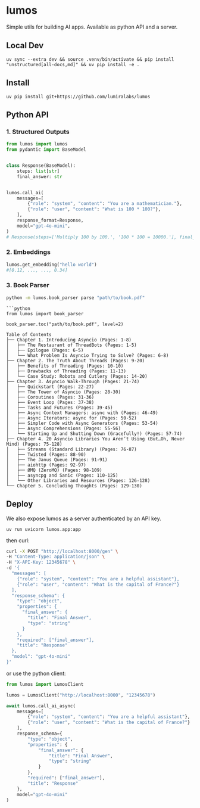 # lumos
Simple utils for building AI apps. Available as python API and a server.

## Local Dev
```
uv sync --extra dev && source .venv/bin/activate && pip install "unstructured[all-docs,md]" && uv pip install -e .
```

## Install
```
uv pip install git+https://github.com/lumiralabs/lumos
```


## Python API

### 1. Structured Outputs
```python
from lumos import lumos
from pydantic import BaseModel


class Response(BaseModel):
    steps: list[str]
    final_answer: str


lumos.call_ai(
    messages=[
        {"role": "system", "content": "You are a mathematician."},
        {"role": "user", "content": "What is 100 * 100?"},
    ],
    response_format=Response,
    model="gpt-4o-mini",
)
# Response(steps=['Multiply 100 by 100.', '100 * 100 = 10000.'], final_answer='10000')
```

### 2. Embeddings
```python
lumos.get_embedding("hello world")
#[0.12, ..., ..., 0.34]
```

### 3. Book Parser
```bash
python -m lumos.book_parser parse "path/to/book.pdf"
```
```
```python
from lumos import book_parser

book_parser.toc("path/to/book.pdf", level=2)
```
```
Table of Contents
├── Chapter 1. Introducing Asyncio (Pages: 1-8)
│   ├── The Restaurant of ThreadBots (Pages: 1-5)
│   ├── Epilogue (Pages: 6-5)
│   └── What Problem Is Asyncio Trying to Solve? (Pages: 6-8)
├── Chapter 2. The Truth About Threads (Pages: 9-20)
│   ├── Benefits of Threading (Pages: 10-10)
│   ├── Drawbacks of Threading (Pages: 11-13)
│   └── Case Study: Robots and Cutlery (Pages: 14-20)
├── Chapter 3. Asyncio Walk-Through (Pages: 21-74)
│   ├── Quickstart (Pages: 22-27)
│   ├── The Tower of Asyncio (Pages: 28-30)
│   ├── Coroutines (Pages: 31-36)
│   ├── Event Loop (Pages: 37-38)
│   ├── Tasks and Futures (Pages: 39-45)
│   ├── Async Context Managers: async with (Pages: 46-49)
│   ├── Async Iterators: async for (Pages: 50-52)
│   ├── Simpler Code with Async Generators (Pages: 53-54)
│   ├── Async Comprehensions (Pages: 55-56)
│   └── Starting Up and Shutting Down (Gracefully!) (Pages: 57-74)
├── Chapter 4. 20 Asyncio Libraries You Aren’t Using (But…Oh, Never Mind) (Pages: 75-128)
│   ├── Streams (Standard Library) (Pages: 76-87)
│   ├── Twisted (Pages: 88-90)
│   ├── The Janus Queue (Pages: 91-91)
│   ├── aiohttp (Pages: 92-97)
│   ├── ØMQ (ZeroMQ) (Pages: 98-109)
│   ├── asyncpg and Sanic (Pages: 110-125)
│   └── Other Libraries and Resources (Pages: 126-128)
└── Chapter 5. Concluding Thoughts (Pages: 129-130)
```


## Deploy 
We also expose lumos as a server authenticated by an API key.
```
uv run uvicorn lumos.app:app
```
then curl:
```bash
curl -X POST "http://localhost:8000/gen" \
-H "Content-Type: application/json" \
-H "X-API-Key: 12345678" \
-d '{
  "messages": [
    {"role": "system", "content": "You are a helpful assistant"},
    {"role": "user", "content": "What is the capital of France?"}
  ],
  "response_schema": {
    "type": "object",
    "properties": {
      "final_answer": {
        "title": "Final Answer",
        "type": "string"
      }
    },
    "required": ["final_answer"],
    "title": "Response"
  },
  "model": "gpt-4o-mini"
}'
```

or use the python client:
```python
from lumos import LumosClient

lumos = LumosClient("http://localhost:8000", "12345678")

await lumos.call_ai_async(
    messages=[
        {"role": "system", "content": "You are a helpful assistant"},
        {"role": "user", "content": "What is the capital of France?"}
    ],
    response_schema={
        "type": "object",
        "properties": {
            "final_answer": {
                "title": "Final Answer",
                "type": "string"
            }
        },
        "required": ["final_answer"],
        "title": "Response"
    },
    model="gpt-4o-mini"
)
```